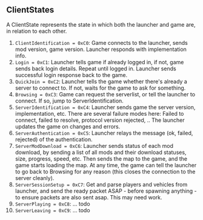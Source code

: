 ## ClientStates

A ClientState represents the state in which both the launcher and game are, in relation to each other.

1. `ClientIdentification = 0xC0`: Game connects to the launcher, sends mod version, game version. Launcher responds with implementation info.
2. `Login = 0xC1`: Launcher tells game if already logged in, if not, game sends back login details. Repeat until logged in. Launcher sends successful login response back to the game.
3. `QuickJoin = 0xC2`: Launcher tells the game whether there's already a server to connect to. If not, waits for the game to ask for something.
4. `Browsing = 0xC3`: Game can request the serverlist, or tell the launcher to connect. If so, jump to ServerIdentification.
5. `ServerIdentification = 0xC4`: Launcher sends game the server version, implementation, etc. There are several failure modes here: Failed to connect, failed to resolve, protocol version rejected, .. The launcher updates the game on changes and errors.
6. `ServerAuthentication = 0xC5`: Launcher relays the message (ok, failed, rejected) of the authentication.
7. `ServerModDownload = 0xC6`: Launcher sends status of each mod download, by sending a list of all mods and their download statuses, size, progress, speed, etc. Then sends the map to the game, and the game starts loading the map. At any time, the game can tell the launcher to go back to Browsing for any reason (this closes the connection to the server cleanly).
8. `ServerSessionSetup = 0xC7`: Get and parse players and vehicles from launcher, and send the ready packet ASAP - before spawning anything - to ensure packets are also sent asap. This may need work.
9. `ServerPlaying = 0xC8`: ... todo
10. `ServerLeaving = 0xC9`: ... todo
